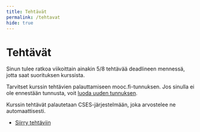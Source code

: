 ```yaml
---
title: Tehtävät
permalink: /tehtavat
hide: true
---
```

    
# Tehtävät

Sinun tulee ratkoa viikoittain ainakin 5/8 tehtävää deadlineen mennessä, jotta saat suorituksen kurssista.

Tarvitset kurssin tehtävien palauttamiseen mooc.fi-tunnuksen. Jos sinulla ei ole ennestään tunnusta, voit [luoda uuden tunnuksen](https://www.mooc.fi/en/sign-up).

Kurssin tehtävät palautetaan CSES-järjestelmään, joka arvostelee ne automaattisesti.

* [Siirry tehtäviin](https://cses.fi/tira23s/list/)
